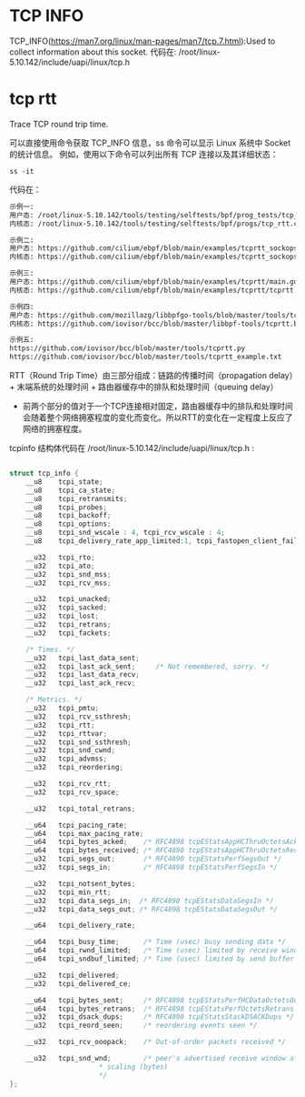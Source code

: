 

# TCP INFO
TCP_INFO(https://man7.org/linux/man-pages/man7/tcp.7.html):Used to collect information about this socket.
代码在: /root/linux-5.10.142/include/uapi/linux/tcp.h



# tcp rtt
Trace TCP round trip time.

可以直接使用命令获取 TCP_INFO 信息，ss 命令可以显示 Linux 系统中 Socket 的统计信息。
例如，使用以下命令可以列出所有 TCP 连接以及其详细状态：

```shell
ss -it
```

代码在：
```md
示例一:
用户态: /root/linux-5.10.142/tools/testing/selftests/bpf/prog_tests/tcp_rtt.c
内核态: /root/linux-5.10.142/tools/testing/selftests/bpf/progs/tcp_rtt.c

示例二:
用户态: https://github.com/cilium/ebpf/blob/main/examples/tcprtt_sockops/main.go
内核态: https://github.com/cilium/ebpf/blob/main/examples/tcprtt_sockops/tcprtt_sockops.c

示例三:
用户态: https://github.com/cilium/ebpf/blob/main/examples/tcprtt/main.go
内核态: https://github.com/cilium/ebpf/blob/main/examples/tcprtt/tcprtt.c

示例四:
用户态: https://github.com/mozillazg/libbpfgo-tools/blob/master/tools/tcprtt/main.go
内核态: https://github.com/iovisor/bcc/blob/master/libbpf-tools/tcprtt.bpf.c

示例五:
https://github.com/iovisor/bcc/blob/master/tools/tcprtt.py
https://github.com/iovisor/bcc/blob/master/tools/tcprtt_example.txt

```

RTT（Round Trip Time）由三部分组成：链路的传播时间（propagation delay）+ 末端系统的处理时间 + 路由器缓存中的排队和处理时间（queuing delay）
* 前两个部分的值对于一个TCP连接相对固定，路由器缓存中的排队和处理时间会随着整个网络拥塞程度的变化而变化。所以RTT的变化在一定程度上反应了网络的拥塞程度。


tcpinfo 结构体代码在 /root/linux-5.10.142/include/uapi/linux/tcp.h :

```c

struct tcp_info {
	__u8	tcpi_state;
	__u8	tcpi_ca_state;
	__u8	tcpi_retransmits;
	__u8	tcpi_probes;
	__u8	tcpi_backoff;
	__u8	tcpi_options;
	__u8	tcpi_snd_wscale : 4, tcpi_rcv_wscale : 4;
	__u8	tcpi_delivery_rate_app_limited:1, tcpi_fastopen_client_fail:2;

	__u32	tcpi_rto;
	__u32	tcpi_ato;
	__u32	tcpi_snd_mss;
	__u32	tcpi_rcv_mss;

	__u32	tcpi_unacked;
	__u32	tcpi_sacked;
	__u32	tcpi_lost;
	__u32	tcpi_retrans;
	__u32	tcpi_fackets;

	/* Times. */
	__u32	tcpi_last_data_sent;
	__u32	tcpi_last_ack_sent;     /* Not remembered, sorry. */
	__u32	tcpi_last_data_recv;
	__u32	tcpi_last_ack_recv;

	/* Metrics. */
	__u32	tcpi_pmtu;
	__u32	tcpi_rcv_ssthresh;
	__u32	tcpi_rtt;
	__u32	tcpi_rttvar;
	__u32	tcpi_snd_ssthresh;
	__u32	tcpi_snd_cwnd;
	__u32	tcpi_advmss;
	__u32	tcpi_reordering;

	__u32	tcpi_rcv_rtt;
	__u32	tcpi_rcv_space;

	__u32	tcpi_total_retrans;

	__u64	tcpi_pacing_rate;
	__u64	tcpi_max_pacing_rate;
	__u64	tcpi_bytes_acked;    /* RFC4898 tcpEStatsAppHCThruOctetsAcked */
	__u64	tcpi_bytes_received; /* RFC4898 tcpEStatsAppHCThruOctetsReceived */
	__u32	tcpi_segs_out;	     /* RFC4898 tcpEStatsPerfSegsOut */
	__u32	tcpi_segs_in;	     /* RFC4898 tcpEStatsPerfSegsIn */

	__u32	tcpi_notsent_bytes;
	__u32	tcpi_min_rtt;
	__u32	tcpi_data_segs_in;	/* RFC4898 tcpEStatsDataSegsIn */
	__u32	tcpi_data_segs_out;	/* RFC4898 tcpEStatsDataSegsOut */

	__u64   tcpi_delivery_rate;

	__u64	tcpi_busy_time;      /* Time (usec) busy sending data */
	__u64	tcpi_rwnd_limited;   /* Time (usec) limited by receive window */
	__u64	tcpi_sndbuf_limited; /* Time (usec) limited by send buffer */

	__u32	tcpi_delivered;
	__u32	tcpi_delivered_ce;

	__u64	tcpi_bytes_sent;     /* RFC4898 tcpEStatsPerfHCDataOctetsOut */
	__u64	tcpi_bytes_retrans;  /* RFC4898 tcpEStatsPerfOctetsRetrans */
	__u32	tcpi_dsack_dups;     /* RFC4898 tcpEStatsStackDSACKDups */
	__u32	tcpi_reord_seen;     /* reordering events seen */

	__u32	tcpi_rcv_ooopack;    /* Out-of-order packets received */

	__u32	tcpi_snd_wnd;	     /* peer's advertised receive window after
				      * scaling (bytes)
				      */
};

```

